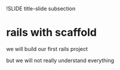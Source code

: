 !SLIDE title-slide subsection

# rails with scaffold #

we will build our first rails project

but we will not really understand everything
